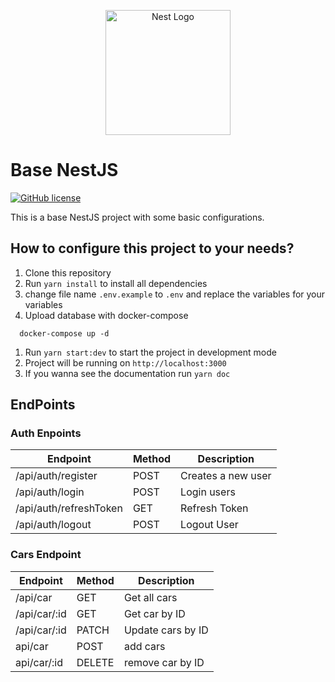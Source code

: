 <p align="center">
  <a href="http://nestjs.com/" target="blank"><img src="https://nestjs.com/img/logo-small.svg" width="200" alt="Nest Logo" /></a>
</p>

# Base NestJS 
[![GitHub license](https://img.shields.io/npm/l/@nestjs/core.svg)](https://github.com/Juand0014/nest-base/blob/master/LICENSE)



This is a base NestJS project with some basic configurations.

## How to configure this project to your needs?

1. Clone this repository
2. Run `yarn install` to install all dependencies
3. change file name ```.env.example``` to ```.env``` and replace the variables for your variables
4. Upload database with docker-compose 
  ```
    docker-compose up -d
  ```
1. Run `yarn start:dev` to start the project in development mode
2. Project will be running on `http://localhost:3000`
3. If you wanna see the documentation run ```yarn doc```

## EndPoints

### Auth Enpoints

| Endpoint | Method | Description |  
| --- | --- | --- |
| /api/auth/register | POST | Creates a new user |
| /api/auth/login | POST | Login users |
| /api/auth/refreshToken | GET | Refresh Token |
| /api/auth/logout | POST | Logout User

### Cars Endpoint

| Endpoint | Method | Description |
| --- | --- | --- |
| /api/car | GET | Get all cars |
| /api/car/:id | GET | Get car by ID |
| /api/car/:id | PATCH | Update cars by ID |
| api/car | POST | add cars |
| api/car/:id | DELETE |remove car by ID |